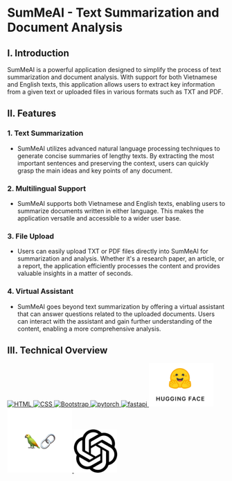 # SumMeAI - Text Summarization and Document Analysis

## I. Introduction
SumMeAI is a powerful application designed to simplify the process of text summarization and document analysis. With support for both Vietnamese and English texts, this application allows users to extract key information from a given text or uploaded files in various formats such as TXT and PDF.

## II. Features

### 1. Text Summarization
- SumMeAI utilizes advanced natural language processing techniques to generate concise summaries of lengthy texts. By extracting the most important sentences and preserving the context, users can quickly grasp the main ideas and key points of any document.

### 2. Multilingual Support
- SumMeAI supports both Vietnamese and English texts, enabling users to summarize documents written in either language. This makes the application versatile and accessible to a wider user base.

### 3. File Upload
- Users can easily upload TXT or PDF files directly into SumMeAI for summarization and analysis. Whether it's a research paper, an article, or a report, the application efficiently processes the content and provides valuable insights in a matter of seconds.

### 4. Virtual Assistant
- SumMeAI goes beyond text summarization by offering a virtual assistant that can answer questions related to the uploaded documents. Users can interact with the assistant and gain further understanding of the content, enabling a more comprehensive analysis.

## III. Technical Overview

<a href="https://en.wikipedia.org/wiki/HTML" target="_blank" rel="noreferrer"> <img src="https://www.vectorlogo.zone/logos/w3_html5/w3_html5-icon.svg" alt="HTML" width="100" height="100"/> </a>
<a href="https://en.wikipedia.org/wiki/CSS" target="_blank" rel="noreferrer"> <img src="https://www.vectorlogo.zone/logos/w3_css/w3_css-icon.svg" alt="CSS" width="100" height="100"/> </a>
<a href="https://getbootstrap.com/" target="_blank" rel="noreferrer"> <img src="https://www.vectorlogo.zone/logos/getbootstrap/getbootstrap-ar21.svg" alt="Bootstrap" width="150" height="100"/> </a>
<a href="https://pytorch.org/" target="_blank" rel="noreferrer"> <img src="https://www.vectorlogo.zone/logos/pytorch/pytorch-icon.svg" alt="pytorch" width="100" height="100"/> </a>
<a href="https://fastapi.tiangolo.com/" target="_blank" rel="noreferrer"> <img src="https://cdn.worldvectorlogo.com/logos/fastapi.svg" alt="fastapi" width="100" height="100"/> </a>
<a href="https://huggingface.co/" target="_blank" rel="noreferrer"> <img src="static/images/readme/Huggingface.png" alt="huggingface" width="150" height="100"/> </a>
<a href="https://python.langchain.com/en/latest/index.html" target="_blank" rel="noreferrer"> <img src="static/images/readme/Langchain.png" alt="langchain" width="150" height="150"/> </a>
<a href="https://openai.com/" target="_blank" rel="noreferrer"> <img src="static/images/readme/Openai.png" alt="openai" width="100" height="100"/> </a>


